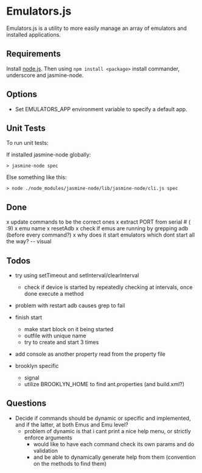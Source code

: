 
Emulators.js
============
Emulators.js is a utility to more easily manage an array of emulators and installed applications.


Requirements
------------
Install [node.js]. Then using `npm install <package>` install commander, underscore and jasmine-node.


Options
-------
* Set EMULATORS_APP environment variable to specify a default app.


Unit Tests
----------
To run unit tests:

  If installed jasmine-node globally:

    > jasmine-node spec

  Else something like this:
    
    > node ./node_modules/jasmine-node/lib/jasmine-node/cli.js spec

Done
----
x update commands to be the correct ones
  x extract PORT from serial # ( :9)
  x emu name
x resetAdb
x check if emus are running by grepping adb (before every command?)
x why does it start emulators which dont start all the way? -- visual

Todos
-----
* try using setTimeout and setInterval/clearInterval
  * check if device is started by repeatedly checking at intervals,
    once done execute a method
* problem with restart adb causes grep to fail
* finish start
  * make start block on it being started
  * outfile with unique name
  * try to create and start 3 times
* add console as another property read from the property file

* brooklyn specific
  * signal
  * utilize BROOKLYN_HOME to find ant.properties (and build.xml?)


Questions
---------
- Decide if commands should be dynamic or specific and implemented, 
  and if the latter, at both Emus and Emu level?
  - problem of dynamic is that i cant print a nice help menu, or
    strictly enforce arguments
    - would like to have each command check its own params and do
      validation
    - and be able to dynamically generate help from them (convention on
      the methods to find them)


[node.js]: http://nodejs.org/
